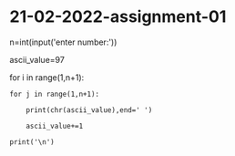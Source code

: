 # 21-02-2022-assignment-01
n=int(input('enter number:'))

ascii_value=97

for i in range(1,n+1):

    for j in range(1,n+1):

        print(chr(ascii_value),end=' ')

        ascii_value+=1

    print('\n')
